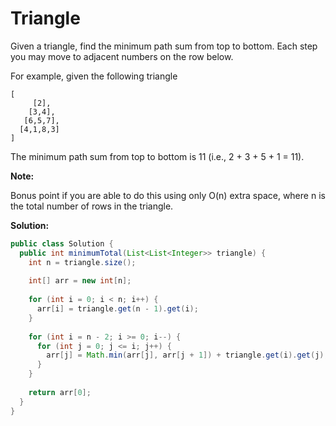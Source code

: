 # Triangle

Given a triangle, find the minimum path sum from top to bottom. Each step you may move to adjacent numbers on the row below.

For example, given the following triangle
```
[
     [2],
    [3,4],
   [6,5,7],
  [4,1,8,3]
]
```
The minimum path sum from top to bottom is 11 (i.e., 2 + 3 + 5 + 1 = 11).

**Note:**

Bonus point if you are able to do this using only O(n) extra space, where n is the total number of rows in the triangle.

**Solution:**
```java
public class Solution {
  public int minimumTotal(List<List<Integer>> triangle) {
    int n = triangle.size();
        
    int[] arr = new int[n];
        
    for (int i = 0; i < n; i++) {
      arr[i] = triangle.get(n - 1).get(i);
    }
        
    for (int i = n - 2; i >= 0; i--) {
      for (int j = 0; j <= i; j++) {
        arr[j] = Math.min(arr[j], arr[j + 1]) + triangle.get(i).get(j);
      }
    }
        
    return arr[0];
  }
}
```
